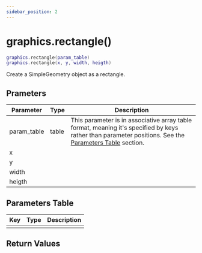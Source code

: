 ```yaml
---
sidebar_position: 2
---
```


# graphics.rectangle()
```lua
graphics.rectangle(param_table)
graphics.rectangle(x, y, width, heigth)
```
Create a SimpleGeometry object as a rectangle.


## Prameters
|Parameter|Type|Description|
|-|-|-|
|param_table|table|This parameter is in associative array table format, meaning it's specified by keys rather than parameter positions. See the [Parameters Table](#parameters-table) section.|
|x|||
|y|||
|width|||
|heigth|||


## Parameters Table
|Key|Type|Description|
|-|-|-|
| | | |


## Return Values
